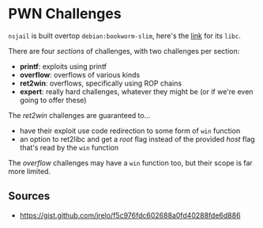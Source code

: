 # PWN Challenges

`nsjail` is built overtop `debian:bookworm-slim`, here's the [link](https://packages.debian.org/bookworm/libc-bin) for its `libc`.

There are four *sections* of challenges, with two challenges per section:

- **printf**: exploits using printf
- **overflow**: overflows of various kinds
- **ret2win**: overflows, specifically using ROP chains
- **expert**: really hard challenges, whatever they might be (or if we're even going to offer these)

The *ret2win* challenges are guaranteed to...

- have their exploit use code redirection to some form of `win` function
- an option to ret2libc and get a *root* flag instead of the provided *host* flag that's read by the `win` function

The *overflow* challenges may have a `win` function too, but their scope is far more limited.

## Sources

- <https://gist.github.com/jrelo/f5c976fdc602688a0fd40288fde6d886>
